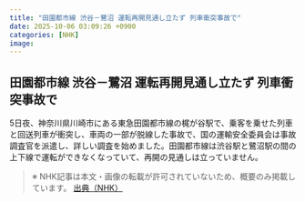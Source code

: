 ```yaml
---
title: "田園都市線 渋谷－鷺沼 運転再開見通し立たず 列車衝突事故で"
date: 2025-10-06 03:09:26 +0900
categories: [NHK]
image: 
---
```

## 田園都市線 渋谷－鷺沼 運転再開見通し立たず 列車衝突事故で

5日夜、神奈川県川崎市にある東急田園都市線の梶が谷駅で、乗客を乗せた列車と回送列車が衝突し、車両の一部が脱線した事故で、国の運輸安全委員会は事故調査官を派遣し、詳しい調査を始めました。田園都市線は渋谷駅と鷺沼駅の間の上下線で運転ができなくなっていて、再開の見通しは立っていません。

> ※ NHK記事は本文・画像の転載が許可されていないため、概要のみ掲載しています。
[出典（NHK）](http://www3.nhk.or.jp/news/html/20251006/k10014941951000.html)
